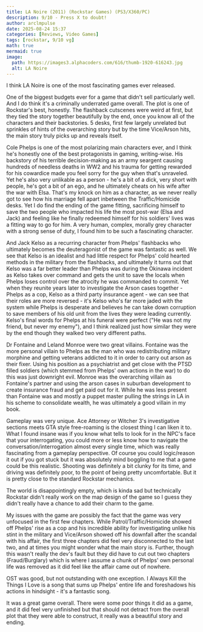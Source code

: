 ```yaml
---
title: LA Noire (2011) (Rockstar Games) (PS3/X360/PC)
description: 9/10 - Press X to doubt!
author: arclmpulse
date: 2025-08-24 15:37
categories: [Reviews, Video Games]
tags: [rockstar, 9/10 vg]
math: true
mermaid: true
image:
  path: https://images3.alphacoders.com/616/thumb-1920-616243.jpg
  alt: LA Noire
---
```


I think LA Noire is one of the most fascinating games ever released.

One of the biggest budgets ever for a game that didn't sell particularly well. And I do think it's a criminally underrated game overall. The plot is one of Rockstar's best, honestly. The flashback cutscenes were weird at first, but they tied the story together beautifully by the end, once you know all of the characters and their backstories. 5 desks, first few largely unrelated but sprinkles of hints of the overarching story but by the time Vice/Arson hits, the main story truly picks up and reveals itself.

Cole Phelps is one of the most polarizing main characters ever, and I think he's honestly one of the best protagonists in gaming, writing-wise. His backstory of his terrible decision-making as an army seargent causing hundreds of needless deaths in WW2 and his trauma for getting rewarded for his cowardice made you feel sorry for the guy when that's unraveled. Yet he's also very unlikable as a person - he's a bit of a dick, very short with people, he's got a bit of an ego, and he ultimately cheats on his wife after the war with Elsa. That's my knock on him as a character, as we never really got to see how his marriage fell apart inbetween the Traffic/Homicide desks. Yet I do find the ending of the game fitting, sacrificing himself to save the two people who impacted his life the most post-war (Elsa and Jack) and feeling like he finally redeemed himself for his soldiers' lives was a fitting way to go for him. A very human, complex, morally grey character with a strong sense of duty, I found him to be such a fascinating character.

And Jack Kelso as a recurring character from Phelps' flashbacks who ultimately becomes the deuteragonist of the game was fantastic as well. We see that Kelso is an idealist and had little respect for Phelps' cold hearted methods in the military from the flashbacks, and ultimately it turns out that Kelso was a far better leader than Phelps was during the Okinawa incident as Kelso takes over command and gets the unit to save the locals when Phelps loses control over the atrocity he was commanded to commit. Yet when they reunite years later to investigate the Arson cases together - Phelps as a cop, Kelso as a third party insurance agent - we can see that their roles are more reversed - it's Kelso who's far more jaded with the system while Phelps is desperate and believes he can take down corruption to save members of his old unit from the lives they were leading currently. Kelso's final words for Phelps at his funeral were perfect ("He was not my friend, but never my enemy"), and I think realized just how similar they were by the end though they walked two very different paths.

Dr Fontaine and Leland Monroe were two great villains. Fontaine was the more personal villain to Phelps as the man who was redistributing military morphine and getting veterans addicted to it in order to carry out arson as their fixer. Using his position as a psychiatrist and get close with the PTSD filled soldiers (which stemmed from Phelps' own actions in the war) to do this was just downright evil. Monroe was the overarching villain as Fontaine's partner and using the arson cases in suburban development to create insurance fraud and get paid out for it. While he was less present than Fontaine was and mostly a puppet master pulling the strings in LA in his scheme to consolidate wealth, he was ultimately a good villain in my book.

Gameplay was very unique. Ace Attorney or Witcher 3's investigative sections meets GTA style free-roaming is the closest thing I can liken it to. What I found insane was if you know what tells to look for in the NPC's face that your interrogating, you could more or less know how to navigate the conversation/interrogation almost every single time, which was really fascinating from a gameplay perspective. Of course you could logic/reason it out if you got stuck but it was absolutely mind boggling to me that a game could be this realistic. Shooting was definitely a bit clunky for its time, and driving was definitely poor, to the point of being pretty uncomfortable. But it is pretty close to the standard Rockstar mechanics.

The world is disappointingly empty, which is kinda sad but technically Rockstar didn't really work on the map design of the game so I guess they didn't really have a chance to add their charm to the game.

My issues with the game are possibly the fact that the game was very unfocused in the first few chapters. While Patrol/Traffic/Homicide showed off Phelps' rise as a cop and his incredible ability for investigating unlike his stint in the military and Vice/Arson showed off his downfall after the scandal with his affair, the first three chapters did feel very disconnected to the last two, and at times you might wonder what the main story is. Further, though this wasn't really the dev's fault but they did have to cut out two chapters (Fraud/Burglary) which is where I assume a chunk of Phelps' own personal life was removed as it did feel like the affair came out of nowhere.

OST was good, but not outstanding with one exception. I Always Kill the Things I Love is a song that sums up Phelps' entire life and foreshadows his actions in hindsight - it's a fantastic song.

It was a great game overall. There were some poor things it did as a game, and it did feel very unfinished but that should not detract from the overall plot that they were able to construct, it really was a beautiful story and ending.
